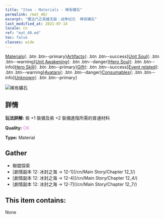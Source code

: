 ```yaml
---
title: "Item - Materials - 稀有礦石"
permalink: /mat_40/
excerpt: "魔法门之英雄无敌：战争纪元  稀有礦石"
last_modified_at: 2021-07-14
locale: cn
ref: "mat_40.md"
toc: false
classes: wide
---
```

 [Materials](/ItemsCN/){: .btn .btn--primary}[Artifacts](/ItemsCN/Artifacts/){: .btn .btn--success}[Unit Soul](/ItemsCN/UnitSoul/){: .btn .btn--warning}[Unit Awakening](/ItemsCN/UnitAwakening/){: .btn .btn--danger}[Hero Soul](/ItemsCN/HeroSoul/){: .btn .btn--info}[Hero Skill](/ItemsCN/HeroSkill/){: .btn .btn--primary}[Gift](/ItemsCN/Gift/){: .btn .btn--success}[Event related](/ItemsCN/Events/){: .btn .btn--warning}[Avatars](/ItemsCN/Avatars/){: .btn .btn--danger}[Consumables](/ItemsCN/Consumables/){: .btn .btn--info}[Unknown](/ItemsCN/Unknown/){: .btn .btn--primary}

 ![稀有礦石](/images/t/i_cailiao_kuangshi2.png)

## 詳情
 **玩法詳解:** 紫 +1 裝備及紫 +2 裝備進階所需的普通材料

 **Quality:** <span style="color: #DA70D6">OK</span>

 **Type:** Material

## Gather

*    聯盟探索 
*    [劇情副本 12: 冰封之海 -> 12-1](/cn/Main Story/Chapter 12_1/) 
*    [劇情副本 12: 冰封之海 -> 12-4](/cn/Main Story/Chapter 12_4/) 
*    [劇情副本 12: 冰封之海 -> 12-7](/cn/Main Story/Chapter 12_7/) 

## This item contains:

  None

